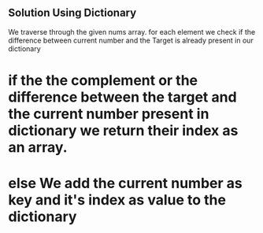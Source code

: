 ## Solution Using Dictionary

We traverse through the given nums array.
for each element we check if the difference between current number and the Target is already present in our dictionary

# if the the complement or the difference between the target and the current number present in dictionary we return their index as an array.

# else We add the current number as key and it's index as value to the dictionary
